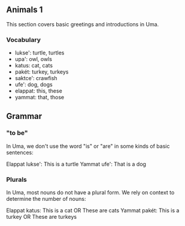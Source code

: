 ## Animals 1
This section covers basic greetings and introductions in Uma. 

### Vocabulary
*   lukse': turtle, turtles
*   upa': owl, owls
*   katus: cat, cats
*   pakét: turkey, turkeys
*   saktce': crawfish
*   ufe': dog, dogs
*   elappat: this, these
*   yammat: that, those

## Grammar

### "to be"
In Uma, we don't use the word "is" or "are" in some kinds of basic sentences:

Elappat lukse': This is a turtle
Yammat ufe': That is a dog

### Plurals
In Uma, most nouns do not have a plural form. We rely on context to determine the number of nouns:

Elappat katus: This is a cat OR These are cats
Yammat pakét: This is a turkey OR These are turkeys
